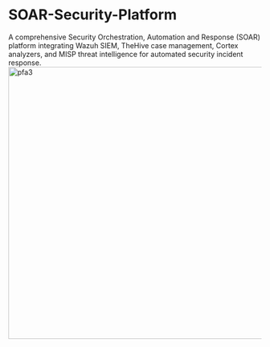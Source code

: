 # SOAR-Security-Platform
A comprehensive Security Orchestration, Automation and Response (SOAR) platform integrating Wazuh SIEM, TheHive case management, Cortex analyzers, and MISP threat intelligence for automated security incident response.
<img width="1252" height="542" alt="pfa3" src="https://github.com/user-attachments/assets/656fa8bb-a2b7-45c1-90ce-96564a2b65e7" />


